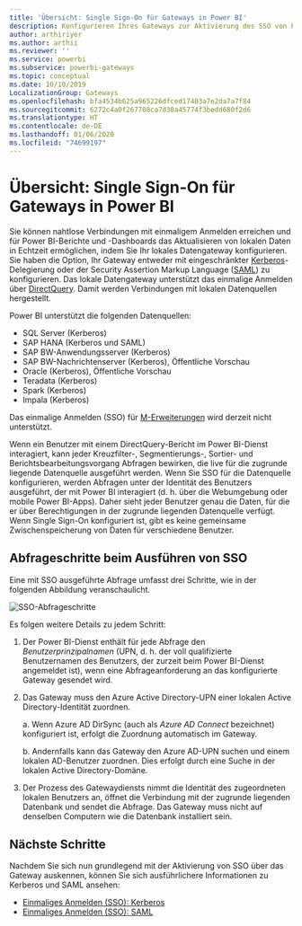 ```yaml
---
title: 'Übersicht: Single Sign-On für Gateways in Power BI'
description: Konfigurieren Ihres Gateways zur Aktivierung des SSO von Power BI bei lokalen Datenquellen
author: arthiriyer
ms.author: arthii
ms.reviewer: ''
ms.service: powerbi
ms.subservice: powerbi-gateways
ms.topic: conceptual
ms.date: 10/10/2019
LocalizationGroup: Gateways
ms.openlocfilehash: bfa4534b625a965226dfced17403a7e2da7a7f84
ms.sourcegitcommit: 6272c4a0f267708ca7d38a45774f3bedd680f2d6
ms.translationtype: HT
ms.contentlocale: de-DE
ms.lasthandoff: 01/06/2020
ms.locfileid: "74699197"
---
```

# <a name="overview-of-single-sign-on-sso-for-gateways-in-power-bi"></a>Übersicht: Single Sign-On für Gateways in Power BI

Sie können nahtlose Verbindungen mit einmaligem Anmelden erreichen und für Power BI-Berichte und -Dashboards das Aktualisieren von lokalen Daten in Echtzeit ermöglichen, indem Sie Ihr lokales Datengateway konfigurieren. Sie haben die Option, Ihr Gateway entweder mit eingeschränkter [Kerberos](service-gateway-sso-kerberos.md)-Delegierung oder der Security Assertion Markup Language ([SAML](service-gateway-sso-saml.md)) zu konfigurieren. Das lokale Datengateway unterstützt das einmalige Anmelden über [DirectQuery](desktop-directquery-about.md). Damit werden Verbindungen mit lokalen Datenquellen hergestellt.

Power BI unterstützt die folgenden Datenquellen:

* SQL Server (Kerberos)
* SAP HANA (Kerberos und SAML)
* SAP BW-Anwendungsserver (Kerberos)
* SAP BW-Nachrichtenserver (Kerberos), Öffentliche Vorschau
* Oracle (Kerberos), Öffentliche Vorschau
* Teradata (Kerberos)
* Spark (Kerberos)
* Impala (Kerberos)

Das einmalige Anmelden (SSO) für [M-Erweiterungen](https://github.com/microsoft/DataConnectors/blob/master/docs/m-extensions.md) wird derzeit nicht unterstützt.

Wenn ein Benutzer mit einem DirectQuery-Bericht im Power BI-Dienst interagiert, kann jeder Kreuzfilter-, Segmentierungs-, Sortier- und Berichtsbearbeitungsvorgang Abfragen bewirken, die live für die zugrunde liegende Datenquelle ausgeführt werden. Wenn Sie SSO für die Datenquelle konfigurieren, werden Abfragen unter der Identität des Benutzers ausgeführt, der mit Power BI interagiert (d. h. über die Webumgebung oder mobile Power BI-Apps). Daher sieht jeder Benutzer genau die Daten, für die er über Berechtigungen in der zugrunde liegenden Datenquelle verfügt. Wenn Single Sign-On konfiguriert ist, gibt es keine gemeinsame Zwischenspeicherung von Daten für verschiedene Benutzer.

## <a name="query-steps-when-running-sso"></a>Abfrageschritte beim Ausführen von SSO

Eine mit SSO ausgeführte Abfrage umfasst drei Schritte, wie in der folgenden Abbildung veranschaulicht.

![SSO-Abfrageschritte](media/service-gateway-sso-overview/sso-query-steps.png)

Es folgen weitere Details zu jedem Schritt:

1. Der Power BI-Dienst enthält für jede Abfrage den *Benutzerprinzipalnamen* (UPN, d. h. der voll qualifizierte Benutzernamen des Benutzers, der zurzeit beim Power BI-Dienst angemeldet ist), wenn eine Abfrageanforderung an das konfigurierte Gateway gesendet wird.

2. Das Gateway muss den Azure Active Directory-UPN einer lokalen Active Directory-Identität zuordnen.

   a. Wenn Azure AD DirSync (auch als *Azure AD Connect* bezeichnet) konfiguriert ist, erfolgt die Zuordnung automatisch im Gateway.

   b.  Andernfalls kann das Gateway den Azure AD-UPN suchen und einem lokalen AD-Benutzer zuordnen. Dies erfolgt durch eine Suche in der lokalen Active Directory-Domäne.

3. Der Prozess des Gatewaydiensts nimmt die Identität des zugeordneten lokalen Benutzers an, öffnet die Verbindung mit der zugrunde liegenden Datenbank und sendet die Abfrage. Das Gateway muss nicht auf denselben Computern wie die Datenbank installiert sein.

## <a name="next-steps"></a>Nächste Schritte

Nachdem Sie sich nun grundlegend mit der Aktivierung von SSO über das Gateway auskennen, können Sie sich ausführlichere Informationen zu Kerberos und SAML ansehen:

* [Einmaliges Anmelden (SSO): Kerberos](service-gateway-sso-kerberos.md)
* [Einmaliges Anmelden (SSO): SAML](service-gateway-sso-saml.md)
